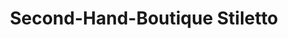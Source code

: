 ---
title: "Second-Hand-Boutique Stiletto"
url: /reutlingen/second-hand-boutique-stiletto/
shop: Kleidung
---